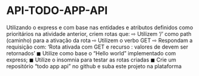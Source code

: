 # API-TODO-APP-API
Utilizando o express e com base nas entidades e atributos definidos como
prioritários na atividade anterior, criem rotas que:
⇨ Utilizem ‘/<nome da entidade>’ como path (caminho) para a ativação da
rota
⇨ Utilizem o verbo GET
⇨ Respondam a requisição com: ‘Rota ativada com GET e recurso <nome
da entidade>: valores de <nome da entidade> devem ser retornados’
◼ Utilize como base o “Hello world” implementado com express;
◼ Utilize o insomnia para testar as rotas criadas
◼ Crie um repositório “todo app api” no github e suba este projeto na plataforma
